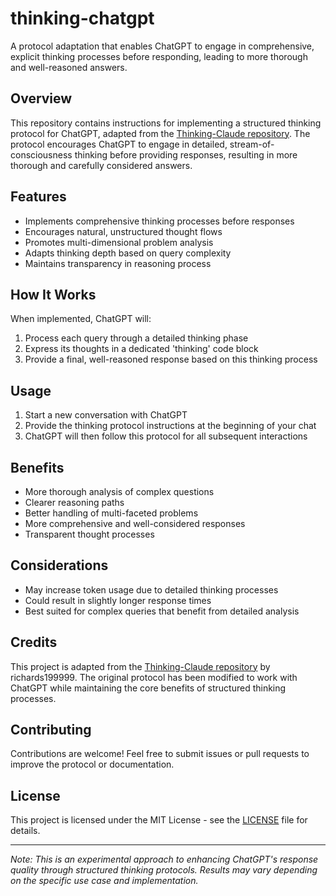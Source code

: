 # thinking-chatgpt

A protocol adaptation that enables ChatGPT to engage in comprehensive, explicit thinking processes before responding, leading to more thorough and well-reasoned answers.

## Overview

This repository contains instructions for implementing a structured thinking protocol for ChatGPT, adapted from the [Thinking-Claude repository](https://github.com/richards199999/Thinking-Claude). The protocol encourages ChatGPT to engage in detailed, stream-of-consciousness thinking before providing responses, resulting in more thorough and carefully considered answers.

## Features

- Implements comprehensive thinking processes before responses
- Encourages natural, unstructured thought flows
- Promotes multi-dimensional problem analysis
- Adapts thinking depth based on query complexity
- Maintains transparency in reasoning process

## How It Works

When implemented, ChatGPT will:
1. Process each query through a detailed thinking phase
2. Express its thoughts in a dedicated 'thinking' code block
3. Provide a final, well-reasoned response based on this thinking process

## Usage

1. Start a new conversation with ChatGPT
2. Provide the thinking protocol instructions at the beginning of your chat
3. ChatGPT will then follow this protocol for all subsequent interactions

## Benefits

- More thorough analysis of complex questions
- Clearer reasoning paths
- Better handling of multi-faceted problems
- More comprehensive and well-considered responses
- Transparent thought processes

## Considerations

- May increase token usage due to detailed thinking processes
- Could result in slightly longer response times
- Best suited for complex queries that benefit from detailed analysis

## Credits

This project is adapted from the [Thinking-Claude repository](https://github.com/richards199999/Thinking-Claude) by richards199999. The original protocol has been modified to work with ChatGPT while maintaining the core benefits of structured thinking processes.

## Contributing

Contributions are welcome! Feel free to submit issues or pull requests to improve the protocol or documentation.

## License

This project is licensed under the MIT License - see the [LICENSE](LICENSE) file for details.

---

*Note: This is an experimental approach to enhancing ChatGPT's response quality through structured thinking protocols. Results may vary depending on the specific use case and implementation.*
